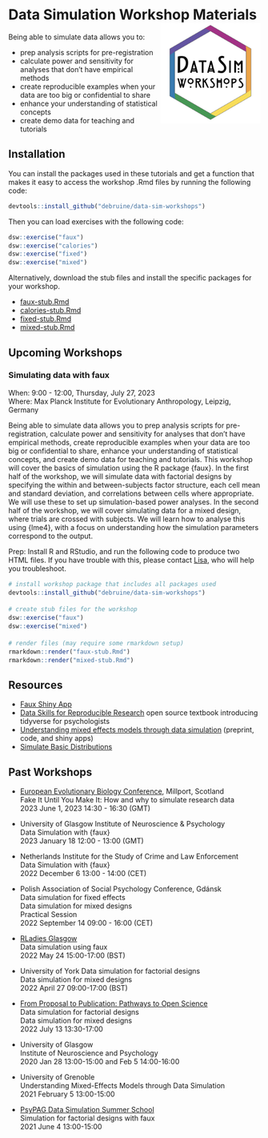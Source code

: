 
# Data Simulation Workshop Materials <img src="man/figures/logo.png" style="float:right; width:200px;" />

Being able to simulate data allows you to:

- prep analysis scripts for pre-registration
- calculate power and sensitivity for analyses that don’t have empirical
  methods
- create reproducible examples when your data are too big or
  confidential to share
- enhance your understanding of statistical concepts
- create demo data for teaching and tutorials

## Installation

You can install the packages used in these tutorials and get a function
that makes it easy to access the workshop .Rmd files by running the
following code:

``` r
devtools::install_github("debruine/data-sim-workshops")
```

Then you can load exercises with the following code:

``` r
dsw::exercise("faux")
dsw::exercise("calories")
dsw::exercise("fixed")
dsw::exercise("mixed")
```

Alternatively, download the stub files and install the specific packages
for your workshop.

- [faux-stub.Rmd](https://raw.githubusercontent.com/debruine/data-sim-workshops/master/inst/stubs/faux-stub.Rmd)
- [calories-stub.Rmd](https://raw.githubusercontent.com/debruine/data-sim-workshops/master/inst/stubs/calories-stub.Rmd)
- [fixed-stub.Rmd](https://raw.githubusercontent.com/debruine/data-sim-workshops/master/inst/stubs/fixed-stub.Rmd)
- [mixed-stub.Rmd](https://raw.githubusercontent.com/debruine/data-sim-workshops/master/inst/stubs/mixed-stub.Rmd)

## Upcoming Workshops

### Simulating data with faux

When: 9:00 - 12:00, Thursday, July 27, 2023  
Where: Max Planck Institute for Evolutionary Anthropology, Leipzig,
Germany

Being able to simulate data allows you to prep analysis scripts for
pre-registration, calculate power and sensitivity for analyses that
don’t have empirical methods, create reproducible examples when your
data are too big or confidential to share, enhance your understanding of
statistical concepts, and create demo data for teaching and tutorials.
This workshop will cover the basics of simulation using the R package
{faux}. In the first half of the workshop, we will simulate data with
factorial designs by specifying the within and between-subjects factor
structure, each cell mean and standard deviation, and correlations
between cells where appropriate. We will use these to set up
simulation-based power analyses. In the second half of the workshop, we
will cover simulating data for a mixed design, where trials are crossed
with subjects. We will learn how to analyse this using {lme4}, with a
focus on understanding how the simulation parameters correspond to the
output.

Prep: Install R and RStudio, and run the following code to produce two
HTML files. If you have trouble with this, please contact
[Lisa](mailto:lisa.debruine@glasgow.ac.uk), who will help you
troubleshoot.

``` r
# install workshop package that includes all packages used
devtools::install_github("debruine/data-sim-workshops")

# create stub files for the workshop
dsw::exercise("faux")
dsw::exercise("mixed")

# render files (may require some rmarkdown setup)
rmarkdown::render("faux-stub.Rmd")
rmarkdown::render("mixed-stub.Rmd")
```

<!--

### Fake It Until You Make It: How and why to simulate research data

When: Thursday, June 1, 2023 
Where: European Evolutionary Biology Conference, Millport, Scotland

Being able to simulate data allows you to prep analysis scripts for pre-registration, calculate power and sensitivity for analyses that don’t have empirical methods, create reproducible examples when your data are too big or confidential to share, enhance your understanding of statistical concepts, and create demo data for teaching and tutorials. This workshop will cover the basics of simulation using the R package {faux}. We will simulate data with factorial designs by specifying the within and between-subjects factor structure, each cell mean and standard deviation, and correlations between cells where appropriate. This can be used to create simulated data sets to be used in preparing the analysis code for pre-registrations or registered reports. We will also create data sets for simulation-based power analyses. 

### Prerequisites

* install R and RStudio on a laptop 
* have very basic knowledge of R 
* have very basic familiarity with R Markdown (just be able to knit the demo file when creating a new Rmd in RStudio)
* install the packages {faux}, {afex}, {broom} and {tidyverse} from CRAN
* download the file [faux-stub.Rmd](https://raw.githubusercontent.com/debruine/data-sim-workshops/master/inst/stubs/faux-stub.Rmd)


### Data Simulation with {faux}

When: Wednesday, January 18 12:00 - 13:00 (GMT)  
Where: Methods & MetaScience, University of Glasgow

This session will cover the basics of simulation using {faux}. We will simulate data with factorial designs by specifying the within and between-subjects factor structure, each cell mean and standard deviation, and correlations between cells where appropriate. This can be used to create simulated data sets to be used in preparing the analysis code for pre-registrations or registered reports. We will also create data sets for simulation-based power analyses. Students will need to have very basic knowledge of R and R Markdown, and have installed {faux}, {afex}, {broom} and {tidyverse}.

#### Prep

* Install R packages from CRAN: `tidyverse`, `afex`, `faux`, and `broom`
* Download files:  [faux-stub.Rmd](https://raw.githubusercontent.com/debruine/data-sim-workshops/master/inst/stubs/faux-stub.Rmd)


### Data simulation for mixed designs

This session will cover simulating data for a mixed design, where trials are crossed with subjects. We will learn how to analyse this using {lme4}, with a focus on understanding how the simulation parameters correspond to the output. Finally, we will learn how to use simulation to calculate power. Students will need to have basic knowledge of R and R Markdown, some familiarity with mixed designs (even if they don't currently analyse them with mixed models) and have installed {faux}, {afex}, {tidyverse}, and {lme4}.

#### Prep

* Install R packages from CRAN: `tidyverse`, `afex`, `lme4`, `broom`, `broom.mixed`, `faux`
* Download files: [mixed-stub.Rmd](https://raw.githubusercontent.com/debruine/data-sim-workshops/master/inst/stubs/mixed-stub.Rmd)
-->

## Resources

- [Faux Shiny App](https://shiny.psy.gla.ac.uk/debruine/fauxapp/)
- [Data Skills for Reproducible
  Research](https://psyteachr.github.io/reprores/) open source textbook
  introducing tidyverse for psychologists
- [Understanding mixed effects models through data
  simulation](https://osf.io/3cz2e/) (preprint, code, and shiny apps)
- [Simulate Basic
  Distributions](https://shiny.psy.gla.ac.uk/debruine/simulate/)

## Past Workshops

- [European Evolutionary Biology
  Conference](https://www.empseb28.com/workshops), Millport, Scotland  
  Fake It Until You Make It: How and why to simulate research data  
  2023 June 1, 2023 14:30 - 16:30 (GMT)

- University of Glasgow Institute of Neuroscience & Psychology  
  Data Simulation with {faux}  
  2023 January 18 12:00 - 13:00 (GMT)

- Netherlands Institute for the Study of Crime and Law Enforcement  
  Data Simulation with {faux}  
  2022 December 6 13:00 - 14:00 (CET)

- Polish Association of Social Psychology Conference, Gdánsk  
  Data simulation for fixed effects  
  Data simulation for mixed designs  
  Practical Session  
  2022 September 14 09:00 - 16:00 (CET)

- [RLadies
  Glasgow](https://www.meetup.com/rladies-glasgow/events/285942871/)  
  Data simulation using faux  
  2022 May 24 15:00-17:00 (BST)

- University of York Data simulation for factorial designs  
  Data simulation for mixed designs  
  2022 April 27 09:00-17:00 (BST)

- [From Proposal to Publication: Pathways to Open
  Science](https://www.dropbox.com/s/aydsuk6eahxumzu/OSW-Jul21.pdf?dl=0)  
  Data simulation for factorial designs  
  Data simulation for mixed designs  
  2022 July 13 13:30-17:00

- University of Glasgow  
  Institute of Neuroscience and Psychology  
  2020 Jan 28 13:00-15:00 and Feb 5 14:00-16:00

- University of Grenoble  
  Understanding Mixed-Effects Models through Data Simulation  
  2021 February 5 13:00-15:00

- [PsyPAG Data Simulation Summer
  School](https://simsummerschool.github.io/)  
  Simulation for factorial designs with faux  
  2021 June 4 13:00-15:00
